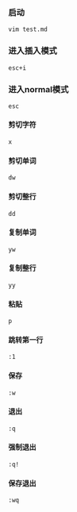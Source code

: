 ### 启动
    vim test.md

### 进入插入模式
    esc+i

### 进入normal模式
    esc

#### 剪切字符
    x

#### 剪切单词
    dw

#### 剪切整行
    dd

#### 复制单词
    yw

#### 复制整行
    yy

#### 粘贴
    p

#### 跳转第一行
    :1

#### 保存
    :w

#### 退出
    :q

#### 强制退出
    :q!

#### 保存退出
    :wq